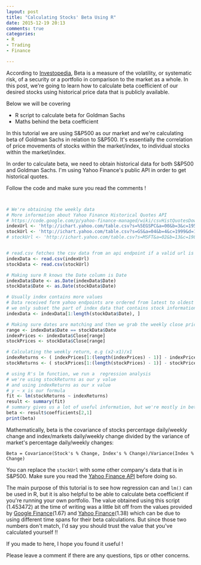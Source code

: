 ```yaml
---
layout: post
title: "Calculating Stocks' Beta Using R"
date: 2015-12-19 20:13
comments: true
categories: 
- R
- Trading
- Finance

---
```




According to [Investopedia](http://www.investopedia.com/terms/b/beta.asp), Beta is a measure of the volatility, or systematic risk, of a security or a portfolio in comparison to the market as a whole. In this post, we're going to learn how to calculate beta coefficient of our desired stocks using historical price data that is publicly available.

Below we will be covering

* R script to calculate beta for Goldman Sachs
* Maths behind the beta coefficient

<!-- more -->

In this tutorial we are using S&P500 as our market and we're calculating beta of Goldman Sachs in relation to S&P500. It's essentially the correlation of price movements of stocks within the market/index, to individual stocks within the market/index.

In order to calculate beta, we need to obtain historical data for both S&P500 and Goldman Sachs. I'm using Yahoo Finance's public API in order to get historical quotes.

Follow the code and make sure you read the comments !


``` r script.R https://github.com/DanialK/multiple-line-graph-r/blob/master/


# We're obtaining the weekly data
# More information about Yahoo Finance Historical Quotes API
# https://code.google.com/p/yahoo-finance-managed/wiki/csvHistQuotesDownload
indexUrl <- 'http://ichart.yahoo.com/table.csv?s=%5EGSPC&a=00&b=3&c=1950&d=11&e=19&f=2015&g=w'
stockUrl <- 'http://ichart.yahoo.com/table.csv?s=GS&a=04&b=4&c=1999&d=11&e=19&f=2015&g=w'
# stockUrl <- 'http://ichart.yahoo.com/table.csv?s=MSFT&a=02&b=13&c=1986&d=11&e=19&f=2015&g=w'


# read.csv fetches the csv data from an api endpoint if a valid url is provided 
indexData <- read.csv(indexUrl) 
stockData <- read.csv(stockUrl)

# Making sure R knows the Date column is Date
indexData$Date <- as.Date(indexData$Date)
stockData$Date <- as.Date(stockData$Date)

# Usually index contains more values
# Data received form yahoo endpoints are ordered from latest to oldest so 
# we only subset the part of index data that contains stock information in it
indexData <- indexData[1:length(stockData$Date), ]

# Making sure dates are matching and then we grab the weekly close prices of both index and the stock
range <- indexData$Date == stockData$Date
indexPrices <- indexData$Close[range]
stockPrices <- stockData$Close[range]

# Calculating the weekly return, e.g (x2-x1)/x1
indexReturns <- ( indexPrices[1:(length(indexPrices) - 1)] - indexPrices[2:length(indexPrices)] ) / indexPrices[2:length(indexPrices)]
stockReturns <- ( stockPrices[1:(length(stockPrices) - 1)] - stockPrices[2:length(stockPrices)] ) / stockPrices[2:length(stockPrices)]

# using R's lm function, we run a  regression analysis 
# we're using stockReturns as our y value
# and using indexReturns as our x value
# y ~ x is our formula
fit <- lm(stockReturns ~ indexReturns)
result <- summary(fit)
# summary gives us a lot of useful information, but we're mostly in beta value !!
beta <- result$coefficients[2,1]
print(beta)


```

Mathematically, beta is the covariance of stocks percentage daily/weekly change and index/markets daily/weekly change divided by the variance of market's percentage daily/weekly changes:

```Beta = Covariance(Stock's % Change, Index's % Change)/Variance(Index % Change) ```

You can replace the ```stockUrl``` with some other company's data that is in S&P500. Make sure you read the [Yahoo Finance API](https://code.google.com/p/yahoo-finance-managed/wiki/csvHistQuotesDownload) before doing so.

The main purpose of this tutorial is to see how regression can and ```lm()``` can be used in R, but it is also helpful to be able to calculate beta coefficient if you're running your own portfolio. The value obtained using this script (1.453472) at the time of writing was a little bit off from the values provided by [Google Finance](https://www.google.com/finance?q=NYSE%3AGS&ei=ihJ1VsmIH5eb0ATC84yIBA)(1.67) and [Yahoo Finance](https://au.finance.yahoo.com/q/ks?s=GS)(1.38) which can be due to using different time spans for their beta calculations. But since those two numbers don't match, I'd say you should trust the value that you've calculated yourself !!

If you made to here, I hope you found it useful !

Please leave a comment if there are any questions, tips or other concerns.
